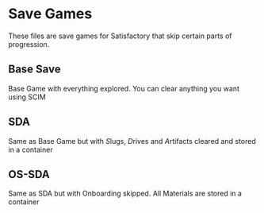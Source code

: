 # Save Games
These files are save games for Satisfactory that skip certain parts of progression.

## Base Save
Base Game with everything explored. You can clear anything you want using SCIM

## SDA
Same as Base Game but with *S*lugs, *D*rives and *A*rtifacts cleared and stored in a container

## OS-SDA 
Same as SDA but with Onboarding skipped. All Materials are stored in a container